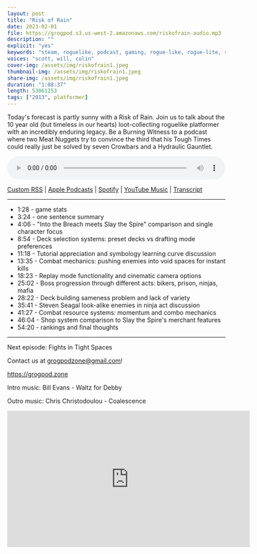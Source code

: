 ```yaml
---
layout: post
title: "Risk of Rain"
date: 2023-02-01
file: https://grogpod.s3.us-west-2.amazonaws.com/riskofrain-audio.mp3
description: ""
explicit: "yes" 
keywords: "steam, roguelike, podcast, gaming, rogue-like, rogue-lite, roguelite"
voices: "scott, will, colin"
cover-img: /assets/img/riskofrain1.jpeg
thumbnail-img: /assets/img/riskofrain1.jpeg
share-img: /assets/img/riskofrain1.jpeg
duration: "1:08:37"
length: 53061253 
tags: ["2013", platformer]
---
```


Today's forecast is partly sunny with a Risk of Rain. Join us to talk about the 10 year old (but timeless in our hearts) loot-collecting roguelike platformer with an incredibly enduring legacy. Be a Burning Witness to a podcast where two Meat Nuggets try to convince the third that his Tough Times could really just be solved by seven Crowbars and a Hydraulic Gauntlet.

<div class="container">
  <audio controls style="width: 100%;">
    <source src="https://grogpod.s3.us-west-2.amazonaws.com/riskofrain-audio.mp3" type="audio/mpeg">
  </audio>
</div>

[Custom RSS](https://grogpod.zone/feed.xml) | [Apple Podcasts](https://podcasts.apple.com/us/podcast/risk-of-rain/id1650474911?i=1000597624239) | [Spotify](https://open.spotify.com/episode/0JmNCVVzXRfxq2EwzbDkvF) | [YouTube Music](https://www.youtube.com/playlist?list=PL-ShOmyMvd4jYFChE6tgj0JYG8RKK4xe0) | [Transcript](https://github.com/ScottBurger/going_rogue_podcast/blob/master/docs/transcripts/risk_of_rain.txt)

---

* 1:28 - game stats
* 3:24 - one sentence summary
* 4:06 - "Into the Breach meets Slay the Spire" comparison and single character focus
* 8:54 - Deck selection systems: preset decks vs drafting mode preferences
* 11:18 - Tutorial appreciation and symbology learning curve discussion
* 13:35 - Combat mechanics: pushing enemies into void spaces for instant kills
* 18:23 - Replay mode functionality and cinematic camera options
* 25:02 - Boss progression through different acts: bikers, prison, ninjas, mafia
* 28:22 - Deck building sameness problem and lack of variety
* 35:41 - Steven Seagal look-alike enemies in ninja act discussion
* 41:27 - Combat resource systems: momentum and combo mechanics
* 46:04 - Shop system comparison to Slay the Spire's merchant features
* 54:20 - rankings and final thoughts

---

Next episode: Fights in Tight Spaces

Contact us at grogpodzone@gmail.com!

https://grogpod.zone

Intro music: Bill Evans - Waltz for Debby

Outro music: Chris Christodoulou - Coalescence

<div class="embed-responsive embed-responsive-16by9">
<iframe width="560" height="315" src="https://www.youtube.com/embed/QSw1On40ylA" title="YouTube video player" frameborder="0" allow="accelerometer; autoplay; clipboard-write; encrypted-media; gyroscope; picture-in-picture" allowfullscreen></iframe>
</div>

